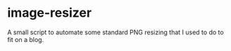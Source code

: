# image-resizer

A small script to automate some standard PNG resizing that I used to do to fit on a blog.

